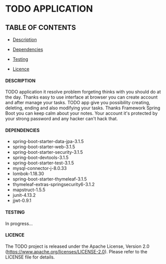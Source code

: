 # TODO APPLICATION #

## TABLE OF CONTENTS ##
* <a href="https://github.com/JavaDawid/codingchallenges/blob/master/README.md#description"> Description </a>

* <a href="https://github.com/JavaDawid/codingchallenges/blob/master/README.md#dependencies"> Dependencies </a>

* <a href="https://github.com/JavaDawid/codingchallenges/blob/master/README.md#testing"> Testing </a>

* <a href="https://github.com/JavaDawid/codingchallenges/blob/master/README.md#licence"> Licence </a>

#### DESCRIPTION ####

TODO application it resolve problem forgeting thinks with you should do at the day. Thanks easy to use interface at browser you can create account and after manage your tasks.
TODO app give you possibility creating, deleting, ending and also modifying your tasks. Thanks Framework Spring Boot you can keep calm about your notes. Your account it's protected by your strong password and any hacker can't hack that.


#### DEPENDENCIES ####

  - spring-boot-starter-data-jpa-3.1.5
  - spring-boot-starter-web-3.1.5
  - spring-boot-starter-security-3.1.5
  - spring-boot-devtools-3.1.5
  - spring-boot-starter-test-3.1.5
  - mysql-connector-j-8.0.33
  - lombok-1.18.30
  - spring-boot-starter-thymeleaf-3.1.5
  - thymeleaf-extras-springsecurity6-3.1.2
  - mapstruct-1.5.5
  - junit-4.13.2
  - jjwt-0.9.1


  #### TESTING ####
  In progress...
  
  #### LICENCE ####

The TODO project is released under the Apache License, Version 2.0 (https://www.apache.org/licenses/LICENSE-2.0). Please refer to the LICENSE file for details.
  
